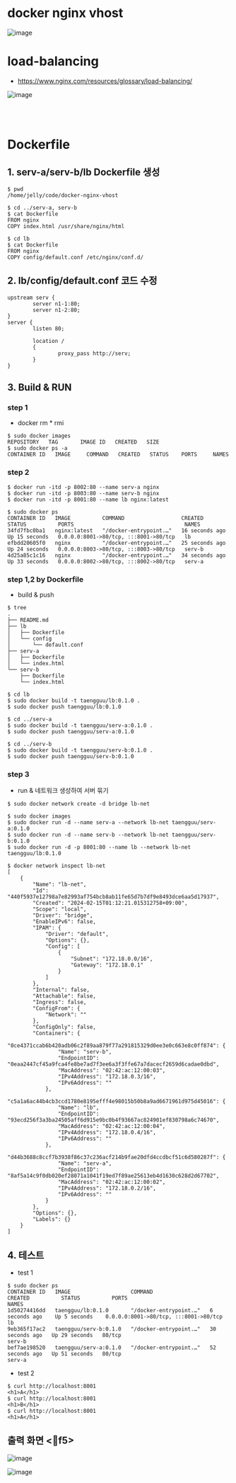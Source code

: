 # docker nginx vhost

![image](https://github.com/pySatellite/docker-nginx-vhost/assets/87309910/878eaf6a-18bc-4467-8b3f-5086de8ff3a1)

# load-balancing
- https://www.nginx.com/resources/glossary/load-balancing/
  
![image](https://github.com/Jaelinny/docker-nginx-vhost/assets/148875683/f1013b3f-9a5f-4de5-85d6-518347e8c230)


<br/>
<br/>

# Dockerfile

## 1. serv-a/serv-b/lb Dockerfile 생성
```
$ pwd
/home/jelly/code/docker-nginx-vhost

$ cd ../serv-a, serv-b
$ cat Dockerfile
FROM nginx
COPY index.html /usr/share/nginx/html

$ cd lb
$ cat Dockerfile
FROM nginx
COPY config/default.conf /etc/nginx/conf.d/
```

## 2. lb/config/default.conf 코드 수정
```
upstream serv {
        server n1-1:80;
        server n1-2:80;
}
server {
        listen 80;

        location /
        {
                proxy_pass http://serv;
        }
}
```

## 3. Build & RUN

### step 1
- docker rm * rmi
```
$ sudo docker images
REPOSITORY   TAG       IMAGE ID   CREATED   SIZE
$ sudo docker ps -a
CONTAINER ID   IMAGE     COMMAND   CREATED   STATUS    PORTS     NAMES
```

### step 2
```
$ docker run -itd -p 8002:80 --name serv-a nginx
$ docker run -itd -p 8003:80 --name serv-b nginx
$ docker run -itd -p 8001:80 --name lb nginx:latest

$ sudo docker ps
CONTAINER ID   IMAGE          COMMAND                  CREATED          STATUS          PORTS                                   NAMES
34fd7fbc0ba1   nginx:latest   "/docker-entrypoint.…"   16 seconds ago   Up 15 seconds   0.0.0.0:8001->80/tcp, :::8001->80/tcp   lb
efbdd20605f0   nginx          "/docker-entrypoint.…"   25 seconds ago   Up 24 seconds   0.0.0.0:8003->80/tcp, :::8003->80/tcp   serv-b
4d25a85c1c16   nginx          "/docker-entrypoint.…"   34 seconds ago   Up 33 seconds   0.0.0.0:8002->80/tcp, :::8002->80/tcp   serv-a
```

### step 1,2 by Dockerfile
- build & push
```
$ tree
.
├── README.md
├── lb
│   ├── Dockerfile
│   └── config
│       └── default.conf
├── serv-a
│   ├── Dockerfile
│   └── index.html
└── serv-b
    ├── Dockerfile
    └── index.html

$ cd lb
$ sudo docker build -t taengguu/lb:0.1.0 .
$ sudo docker push taengguu/lb:0.1.0

$ cd ../serv-a
$ sudo docker build -t taengguu/serv-a:0.1.0 .
$ sudo docker push taengguu/serv-a:0.1.0

$ cd ../serv-b
$ sudo docker build -t taengguu/serv-b:0.1.0 .
$ sudo docker push taengguu/serv-b:0.1.0
```

### step 3 
- run & 네트워크 생성하여 서버 묶기
```
$ sudo docker network create -d bridge lb-net

$ sudo docker images
$ sudo docker run -d --name serv-a --network lb-net taengguu/serv-a:0.1.0
$ sudo docker run -d --name serv-b --network lb-net taengguu/serv-b:0.1.0
$ sudo docker run -d -p 8001:80 --name lb --network lb-net taengguu/lb:0.1.0

$ docker network inspect lb-net
[
    {
        "Name": "lb-net",
        "Id": "440f5937e12798a7e82993af754bcb8ab11fe65d7b7df9e8493dce6aa5d17937",
        "Created": "2024-02-15T01:12:21.015312758+09:00",
        "Scope": "local",
        "Driver": "bridge",
        "EnableIPv6": false,
        "IPAM": {
            "Driver": "default",
            "Options": {},
            "Config": [
                {
                    "Subnet": "172.18.0.0/16",
                    "Gateway": "172.18.0.1"
                }
            ]
        },
        "Internal": false,
        "Attachable": false,
        "Ingress": false,
        "ConfigFrom": {
            "Network": ""
        },
        "ConfigOnly": false,
        "Containers": {
            "0ce4371ccab6b420adb06c2f89aa879f77a291815329d0ee3e0c663e8c0ff874": {
                "Name": "serv-b",
                "EndpointID": "0eaa2447cf45a9fca4fe8be7ad7f3ee6a3f3ffe67a7dacecf2659d6cadae0dbd",
                "MacAddress": "02:42:ac:12:00:03",
                "IPv4Address": "172.18.0.3/16",
                "IPv6Address": ""
            },
            "c5a1a6ac44b4cb3ccd1780e8195efff4e98015b50b8a9ad6671961d975d45016": {
                "Name": "lb",
                "EndpointID": "93ecd256f3a3ba24505aff6d915e9bc0b4f93667ac824901ef830798a6c74670",
                "MacAddress": "02:42:ac:12:00:04",
                "IPv4Address": "172.18.0.4/16",
                "IPv6Address": ""
            },
            "d44b3688c8ccf7b3938f86c37c236acf214b9fae20dfd4ccdbcf51c6d580287f": {
                "Name": "serv-a",
                "EndpointID": "8af5a14c9f0db020ef28071a1041f19ed7f89ae25613eb4d1630c628d2d67702",
                "MacAddress": "02:42:ac:12:00:02",
                "IPv4Address": "172.18.0.2/16",
                "IPv6Address": ""
            }
        },
        "Options": {},
        "Labels": {}
    }
]
```

## 4. 테스트

- test 1
```
$ sudo docker ps
CONTAINER ID   IMAGE                   COMMAND                  CREATED          STATUS          PORTS                                   NAMES
1d50274416dd   taengguu/lb:0.1.0       "/docker-entrypoint.…"   6 seconds ago    Up 5 seconds    0.0.0.0:8001->80/tcp, :::8001->80/tcp   lb
9eb365f17ac2   taengguu/serv-b:0.1.0   "/docker-entrypoint.…"   30 seconds ago   Up 29 seconds   80/tcp                                  serv-b
bef7ae198520   taengguu/serv-a:0.1.0   "/docker-entrypoint.…"   52 seconds ago   Up 51 seconds   80/tcp                                  serv-a
```

- test 2
```
$ curl http://localhost:8001
<h1>A</h1>
$ curl http://localhost:8001
<h1>B</h1>
$ curl http://localhost:8001
<h1>A</h1>
```

## 출력 화면 <🔄f5>
![image](https://github.com/Jaelinny/docker-nginx-vhost/assets/148875683/e2d4ae4e-bfd7-4ebc-981c-3d02b9e57ace)


![image](https://github.com/Jaelinny/docker-nginx-vhost/assets/148875683/662d4aac-e0d9-4555-a586-fdf88bb7a9a4)

